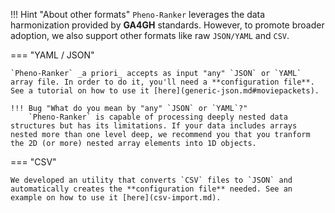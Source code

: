 !!! Hint "About other formats"
    `Pheno-Ranker` leverages the data harmonization provided by **GA4GH** standards. However, to promote broader adoption, we also support other formats like raw `JSON/YAML` and `CSV`.

=== "YAML / JSON"

    `Pheno-Ranker` _a priori_ accepts as input "any" `JSON` or `YAML` array file. In order to do it, you'll need a **configuration file**. See a tutorial on how to use it [here](generic-json.md#moviepackets).

    !!! Bug "What do you mean by "any" `JSON` or `YAML`?"
        `Pheno-Ranker` is capable of processing deeply nested data structures but has its limitations. If your data includes arrays nested more than one level deep, we recommend you that you tranform the 2D (or more) nested array elements into 1D objects.

=== "CSV"

    We developed an utility that converts `CSV` files to `JSON` and automatically creates the **configuration file** needed. See an example on how to use it [here](csv-import.md). 
